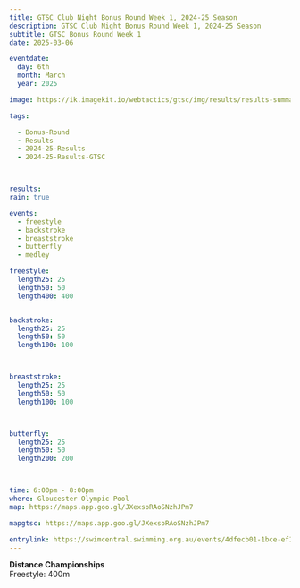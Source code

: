 ```yaml
---
title: GTSC Club Night Bonus Round Week 1, 2024-25 Season
description: GTSC Club Night Bonus Round Week 1, 2024-25 Season
subtitle: GTSC Bonus Round Week 1
date: 2025-03-06

eventdate:
  day: 6th
  month: March
  year: 2025

image: https://ik.imagekit.io/webtactics/gtsc/img/results/results-summary-15.jpg

tags:

  - Bonus-Round
  - Results
  - 2024-25-Results
  - 2024-25-Results-GTSC



results: 
rain: true

events:
  - freestyle
  - backstroke
  - breaststroke
  - butterfly
  - medley

freestyle:
  length25: 25
  length50: 50
  length400: 400


backstroke:
  length25: 25
  length50: 50
  length100: 100



breaststroke:
  length25: 25
  length50: 50
  length100: 100



butterfly:
  length25: 25
  length50: 50
  length200: 200



time: 6:00pm - 8:00pm
where: Gloucester Olympic Pool
map: https://maps.app.goo.gl/JXexsoRAoSNzhJPm7

mapgtsc: https://maps.app.goo.gl/JXexsoRAoSNzhJPm7

entrylink: https://swimcentral.swimming.org.au/events/4dfecb01-1bce-ef11-8ee9-002248971738/detail
---
```


<strong>Distance Championships</strong><br/>
Freestyle: 400m<br/>